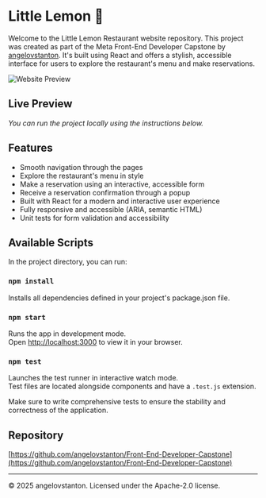 # Little Lemon :lemon:

Welcome to the Little Lemon Restaurant website repository. This project was created as part of the Meta Front-End Developer Capstone by [angelovstanton](https://github.com/angelovstanton/Front-End-Developer-Capstone). It's built using React and offers a stylish, accessible interface for users to explore the restaurant's menu and make reservations.

![Website Preview](./little-lemon-restaurant/src/assets/preview.jpg)

## Live Preview

_You can run the project locally using the instructions below._

## Features

- Smooth navigation through the pages
- Explore the restaurant's menu in style
- Make a reservation using an interactive, accessible form
- Receive a reservation confirmation through a popup
- Built with React for a modern and interactive user experience
- Fully responsive and accessible (ARIA, semantic HTML)
- Unit tests for form validation and accessibility

## Available Scripts

In the project directory, you can run:

### `npm install`
Installs all dependencies defined in your project's package.json file.

### `npm start`
Runs the app in development mode.\
Open [http://localhost:3000](http://localhost:3000) to view it in your browser.

### `npm test`
Launches the test runner in interactive watch mode.\
Test files are located alongside components and have a `.test.js` extension.

Make sure to write comprehensive tests to ensure the stability and correctness of the application.

## Repository

[https://github.com/angelovstanton/Front-End-Developer-Capstone](https://github.com/angelovstanton/Front-End-Developer-Capstone)

---

© 2025 angelovstanton. Licensed under the Apache-2.0 license.
